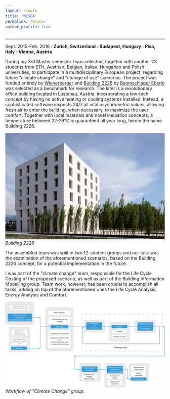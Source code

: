 ```yaml
---
layout: single
title: 'WISBA'
permalink: /wisba/
author_profile: true
---
```


---------------------------------------------------------------------

Sept. 2015-Feb. 2016
  : **Zurich, Switzerland**
  : **Budapest, Hungary**
  : **Pisa, Italy**
  : **Vienna, Austria**

During my 3rd Master semester I was selected, together with another 23 students from ETH, Austrian, Belgian, Italian, Hungarian and Polish universities, to participate in a multidisciplinary European project, regarding future "climate change" and "change of use" scenarios. The project was funded entirely by [Wienerberger](http://www.wienerberger.com/) and [Building 2226](http://www.baumschlager-eberle.com/en/projects/project-details/project/buerogebaeude.html) by [Baumschlager Eberle](http://www.baumschlager-eberle.com/en.html) was selected as a benchmark for research. The later is a revolutionary office building located in Lustenau, Austria, incorporating a low-tech concept by having no active heating or cooling systems installed. Instead, a sophisticated software inspects 24/7 all vital psychrometric values, allowing fresh air to enter the building, when necessary, to maximize the user comfort. Together with local materials and novel insulation concepts, a temperature between 22-26°C is guaranteed all year long, hence the name Building 2226.

![Building 2226](../assets/images/building2226.jpg "building2226")
*Building 2226*

The assembled team was split in two 12-student groups and our task was the examination of the aforementioned scenarios, based on the Building 2226 concept, for a potential implementation in the future.

I was part of the "climate change" team, responsible for the Life Cycle Costing of the proposed scenario, as well as part of the Building Information Modelling group. Team work, however, has been crucial to accomplish all tasks, adding on top of the aforementioned ones the Life Cycle Analysis, Energy Analysis and Comfort.

![Flowchart of "Climate Change" group](../assets/images/wisba_flowchart.png "building2226")
*Workflow of "Climate Change" group.*
